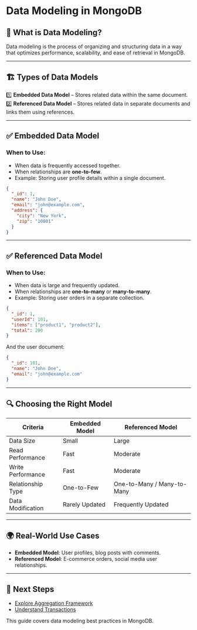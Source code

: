 # Data Modeling in MongoDB

## 📌 What is Data Modeling?
Data modeling is the process of organizing and structuring data in a way that optimizes performance, scalability, and ease of retrieval in MongoDB.

---

## 🏗️ Types of Data Models
1️⃣ **Embedded Data Model** – Stores related data within the same document.
2️⃣ **Referenced Data Model** – Stores related data in separate documents and links them using references.

---

## ✅ Embedded Data Model
### When to Use:
- When data is frequently accessed together.
- When relationships are **one-to-few**.
- Example: Storing user profile details within a single document.

```json
{
  "_id": 1,
  "name": "John Doe",
  "email": "john@example.com",
  "address": {
    "city": "New York",
    "zip": "10001"
  }
}
```

---

## ✅ Referenced Data Model
### When to Use:
- When data is large and frequently updated.
- When relationships are **one-to-many** or **many-to-many**.
- Example: Storing user orders in a separate collection.

```json
{
  "_id": 1,
  "userId": 101,
  "items": ["product1", "product2"],
  "total": 200
}
```

And the user document:
```json
{
  "_id": 101,
  "name": "John Doe",
  "email": "john@example.com"
}
```

---

## 🔍 Choosing the Right Model
| Criteria | Embedded Model | Referenced Model |
|----------|--------------|-----------------|
| Data Size | Small | Large |
| Read Performance | Fast | Moderate |
| Write Performance | Fast | Moderate |
| Relationship Type | One-to-Few | One-to-Many / Many-to-Many |
| Data Modification | Rarely Updated | Frequently Updated |

---

## 🌍 Real-World Use Cases
- **Embedded Model**: User profiles, blog posts with comments.
- **Referenced Model**: E-commerce orders, social media user relationships.

---

## 🎯 Next Steps
- [Explore Aggregation Framework](./aggregation-framework.md)
- [Understand Transactions](../advanced/transactions.md)

This guide covers data modeling best practices in MongoDB.